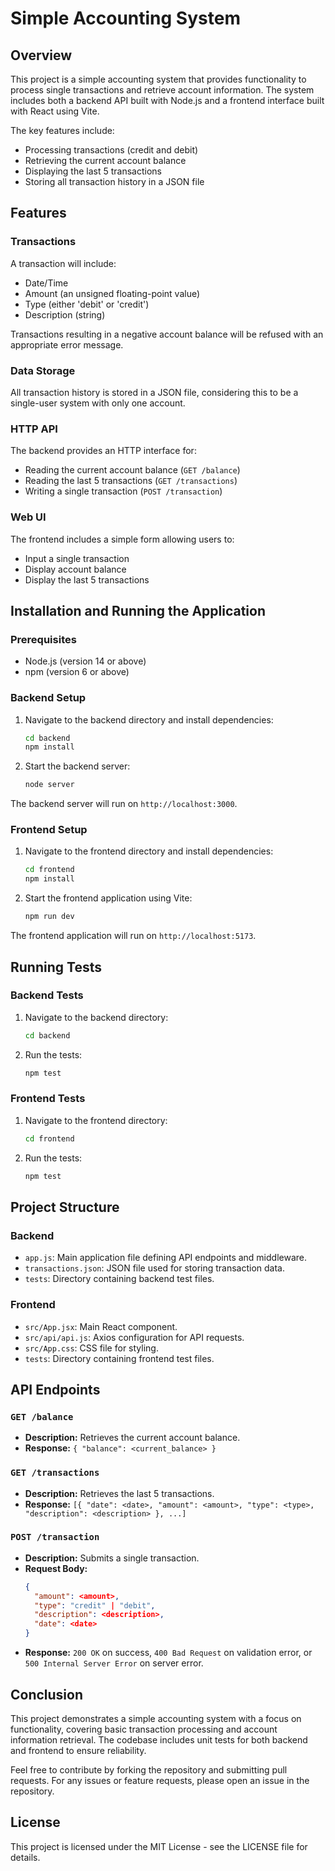 # Simple Accounting System

## Overview

This project is a simple accounting system that provides functionality to process single transactions and retrieve account information. The system includes both a backend API built with Node.js and a frontend interface built with React using Vite.

The key features include:

- Processing transactions (credit and debit)
- Retrieving the current account balance
- Displaying the last 5 transactions
- Storing all transaction history in a JSON file

## Features

### Transactions

A transaction will include:

- Date/Time
- Amount (an unsigned floating-point value)
- Type (either 'debit' or 'credit')
- Description (string)

Transactions resulting in a negative account balance will be refused with an appropriate error message.

### Data Storage

All transaction history is stored in a JSON file, considering this to be a single-user system with only one account.

### HTTP API

The backend provides an HTTP interface for:

- Reading the current account balance (`GET /balance`)
- Reading the last 5 transactions (`GET /transactions`)
- Writing a single transaction (`POST /transaction`)

### Web UI

The frontend includes a simple form allowing users to:

- Input a single transaction
- Display account balance
- Display the last 5 transactions

## Installation and Running the Application

### Prerequisites

- Node.js (version 14 or above)
- npm (version 6 or above)

### Backend Setup

1. Navigate to the backend directory and install dependencies:

   ```sh
   cd backend
   npm install
   ```

2. Start the backend server:
   ```sh
   node server
   ```

The backend server will run on `http://localhost:3000`.

### Frontend Setup

1. Navigate to the frontend directory and install dependencies:

   ```sh
   cd frontend
   npm install
   ```

2. Start the frontend application using Vite:
   ```sh
   npm run dev
   ```

The frontend application will run on `http://localhost:5173`.

## Running Tests

### Backend Tests

1. Navigate to the backend directory:

   ```sh
   cd backend
   ```

2. Run the tests:
   ```sh
   npm test
   ```

### Frontend Tests

1. Navigate to the frontend directory:

   ```sh
   cd frontend
   ```

2. Run the tests:
   ```sh
   npm test
   ```

## Project Structure

### Backend

- `app.js`: Main application file defining API endpoints and middleware.
- `transactions.json`: JSON file used for storing transaction data.
- `tests`: Directory containing backend test files.

### Frontend

- `src/App.jsx`: Main React component.
- `src/api/api.js`: Axios configuration for API requests.
- `src/App.css`: CSS file for styling.
- `tests`: Directory containing frontend test files.

## API Endpoints

### `GET /balance`

- **Description:** Retrieves the current account balance.
- **Response:** `{ "balance": <current_balance> }`

### `GET /transactions`

- **Description:** Retrieves the last 5 transactions.
- **Response:** `[{ "date": <date>, "amount": <amount>, "type": <type>, "description": <description> }, ...]`

### `POST /transaction`

- **Description:** Submits a single transaction.
- **Request Body:**
  ```json
  {
    "amount": <amount>,
    "type": "credit" | "debit",
    "description": <description>,
    "date": <date>
  }
  ```
- **Response:** `200 OK` on success, `400 Bad Request` on validation error, or `500 Internal Server Error` on server error.

## Conclusion

This project demonstrates a simple accounting system with a focus on functionality, covering basic transaction processing and account information retrieval. The codebase includes unit tests for both backend and frontend to ensure reliability.

Feel free to contribute by forking the repository and submitting pull requests. For any issues or feature requests, please open an issue in the repository.

## License

This project is licensed under the MIT License - see the LICENSE file for details.
